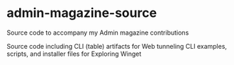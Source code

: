 # admin-magazine-source
Source code to accompany my Admin magazine contributions

Source code including CLI (table) artifacts for Web tunneling
CLI examples, scripts, and installer files for Exploring Winget

